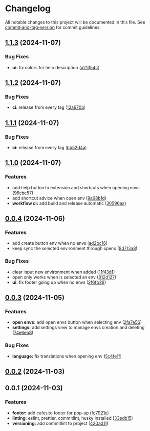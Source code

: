 # Changelog

All notable changes to this project will be documented in this file. See [commit-and-tag-version](https://github.com/absolute-version/commit-and-tag-version) for commit guidelines.

## [1.1.3](https://github.com/juanfraherrero/Environment-Tab-Loader-Extension/compare/v1.1.2...v1.1.3) (2024-11-07)


### Bug Fixes

* **ui:** fix colors for help description ([a21354c](https://github.com/juanfraherrero/Environment-Tab-Loader-Extension/commit/a21354c062c7b9f2b6798fb66b899f18e597e1d5))

## [1.1.2](https://github.com/juanfraherrero/Environment-Tab-Loader-Extension/compare/v1.1.0...v1.1.2) (2024-11-07)


### Bug Fixes

* **ci:** release from every tag ([12a970b](https://github.com/juanfraherrero/Environment-Tab-Loader-Extension/commit/12a970bf66878e25cda42f6e1b992ecea2a76672))

## [1.1.1](https://github.com/juanfraherrero/Environment-Tab-Loader-Extension/compare/v1.1.0...v1.1.1) (2024-11-07)


### Bug Fixes

* **ci:** release from every tag ([bb52d4a](https://github.com/juanfraherrero/Environment-Tab-Loader-Extension/commit/bb52d4a3752c8b32193bd1e170f1c030d7f55fde))

## [1.1.0](https://github.com/juanfraherrero/Environment-Tab-Loader-Extension/compare/v0.0.4...v1.1.0) (2024-11-07)


### Features

* add help button to extensión and shortcuts when opening envs ([96cbc57](https://github.com/juanfraherrero/Environment-Tab-Loader-Extension/commit/96cbc57ddfeab688191b1e67df1f4b1826dc6753))
* add shortcut advice when open env ([9a68bfd](https://github.com/juanfraherrero/Environment-Tab-Loader-Extension/commit/9a68bfdce888ad0516fb307e1b536311c718779d))
* **workflow ci:** add build and release automatic ([30596aa](https://github.com/juanfraherrero/Environment-Tab-Loader-Extension/commit/30596aa533c51eaef79b1668394e783aa731a311))

## [0.0.4](https://github.com/juanfraherrero/Environment-Tab-Loader-Extension/compare/v0.0.3...v0.0.4) (2024-11-06)


### Features

* add create button env when no envs ([ad2bc16](https://github.com/juanfraherrero/Environment-Tab-Loader-Extension/commit/ad2bc1678b4b548b82918696849b4ea1538830b8))
* keep sync the selected environment through opens ([8d713a8](https://github.com/juanfraherrero/Environment-Tab-Loader-Extension/commit/8d713a8655baf8d5006f3c52b0f9af000dbf5db9))


### Bug Fixes

* clear input new environment when added ([11f43d1](https://github.com/juanfraherrero/Environment-Tab-Loader-Extension/commit/11f43d148e403ba95da25cd1d662f5261f61c31b))
* open only works when is selected an env ([812d127](https://github.com/juanfraherrero/Environment-Tab-Loader-Extension/commit/812d127ed2fb700c6570f36026cedc46584407f7))
* **ui:** fix footer going up when no envs ([2f6fb29](https://github.com/juanfraherrero/Environment-Tab-Loader-Extension/commit/2f6fb29e140078e340343348d1c683cd0c729727))

## [0.0.3](https://github.com/juanfraherrero/Environment-Tab-Loader-Extension/compare/v0.0.2...v0.0.3) (2024-11-05)


### Features

* **open envs:** add open envs button when selecting env ([2fa7e56](https://github.com/juanfraherrero/Environment-Tab-Loader-Extension/commit/2fa7e5698417b10630c05f57d80f2af395f2e5dc))
* **settings:** add settings view to manage envs creation and deleting ([74e6eb8](https://github.com/juanfraherrero/Environment-Tab-Loader-Extension/commit/74e6eb89b67b240b4503ae5a65a72aab4ddc7db3))


### Bug Fixes

* **language:** fix translations when opening env ([5c4fe1f](https://github.com/juanfraherrero/Environment-Tab-Loader-Extension/commit/5c4fe1fb37575a105cf9ce2b39591a2a2cb50c30))

## [0.0.2](https://github.com/juanfraherrero/Environment-Tab-Loader-Extension/compare/v0.0.1...v0.0.2) (2024-11-03)

## 0.0.1 (2024-11-03)


### Features

* **footer:** add cafesito footer for pop-up ([fc7921e](https://github.com/juanfraherrero/Environment-Tab-Loader-Extension/commit/fc7921e1fe9e0404a65a3a4c86c391ed4686d0df))
* **linting:** eslint, prettier, commitlint, husky installed ([33edb15](https://github.com/juanfraherrero/Environment-Tab-Loader-Extension/commit/33edb15c8e075ad712a448dc7b717246d3f6e116))
* **versioning:** add commitlint to project ([420ad11](https://github.com/juanfraherrero/Environment-Tab-Loader-Extension/commit/420ad1146103efe9e26414ddd1e4e07712690a52))
